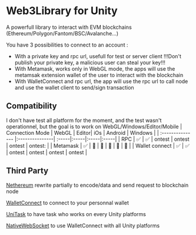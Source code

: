 # Web3Library for Unity
A powerfull library to interact with EVM blockchains (Ethereum/Polygon/Fantom/BSC/Avalanche...)

You have 3 possibilities to connect to an account :
* With a private key and rpc url, usefull for test or server client !!!Don't publish your private key, a malicious user can steal your key!!!
* With Metamask, works only in WebGL mode, the apps will use the metamsak extension wallet of the user to interact with the blockchain
* With WalletConnect and rpc url, the app will use the rpc url to call node and use the wallet client to send/sign transaction

## Compatibility
I don't have test all platform for the moment, and the test wasn't operationnel, but the goal is to work on WebGL/Windows/Editor/Mobile
| Connection Mode  | WebGL          | Editor| iOs | Android | Windows |
| :--------------- |:---------------| :-----|:-----|:-----|:-----|
| RPC  |   :white_check_mark:     |  :white_check_mark: | ontest | ontest | ontest |  ontest: |
| Metamask  | :white_check_mark: |  :no_entry_sign: | :no_entry_sign: | :no_entry_sign: | :no_entry_sign: |  :no_entry_sign: |
| Wallet connect  | :white_check_mark: | :white_check_mark: | ontest | ontest | ontest |  ontest |

## Third Party
[Nethereum](https://nethereum.com/) rewrite partially to encode/data and send request to blockchain node

[WalletConnect](https://github.com/WalletConnect/WalletConnectSharp) to connect to your personnal wallet

[UniTask](https://github.com/Cysharp/UniTask) to have task who works on every Unity platforms

[NativeWebSocket](https://github.com/endel/NativeWebSocket) to use WalletConnect with all Unity platforms


